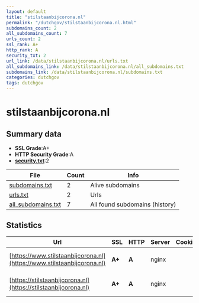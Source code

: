 ```yaml
---
layout: default
title: "stilstaanbijcorona.nl"
permalink: "/dutchgov/stilstaanbijcorona.nl.html"
subdomains_count: 2
all_subdomains_count: 7
urls_count: 2
ssl_rank: A+
http_rank: A
security_txt: 2
url_link: /data/stilstaanbijcorona.nl/urls.txt
all_subdomains_link: /data/stilstaanbijcorona.nl/all_subdomains.txt
subdomains_link: /data/stilstaanbijcorona.nl/subdomains.txt
categories: dutchgov
tags: dutchgov
---
```



# stilstaanbijcorona.nl
## Summary data


 - **SSL Grade**:A+
 - **HTTP Security Grade**:A
 - **[security.txt](https://www.digitaleoverheid.nl/nieuws/standaard-security-txt-nu-verplicht-voor-overheid/)**:2


| File       | Count | Info |
|------------|-------|------|
|[subdomains.txt](/DutchGovScope/data/stilstaanbijcorona.nl/subdomains.txt)|2|Alive subdomains|
|[urls.txt](/DutchGovScope/data/stilstaanbijcorona.nl/urls.txt)|2|Urls|
|[all_subdomains.txt](/DutchGovScope/data/stilstaanbijcorona.nl/all_subdomains.txt)|7|All found subdomains (history)|


## Statistics


| Url | SSL | HTTP | Server | Cookie | HSTS | CORS | CTO | CSP | XFO | XXP | RP |FP| Tech |Title |
|--------|-------|-------|------|------|------|------|------|------|------|------|------|------|------|------|
|[https://www.stilstaanbijcorona.nl](https://www.stilstaanbijcorona.nl)| **A+**| **A**|nginx| |:white_check_mark: | | |:warning: | :white_check_mark: | :white_check_mark: | :white_check_mark: | |Bloomreach HSTS Nginx|Home | Stilstaan...|
|[https://stilstaanbijcorona.nl](https://stilstaanbijcorona.nl)| **A+**| **A**|nginx| |:white_check_mark: | | |:warning: | :white_check_mark: | :white_check_mark: | :white_check_mark: | |HSTS Nginx|301 Moved Perman...|

